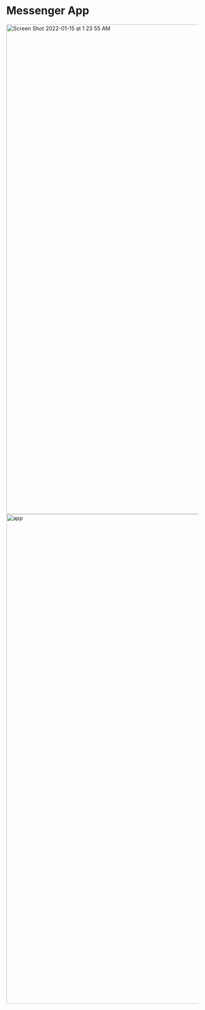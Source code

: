 # Messenger App


<img width="1280" alt="Screen Shot 2022-01-15 at 1 23 55 AM" src="https://user-images.githubusercontent.com/87906936/149663167-6c034990-fb3f-4ace-a2bf-5d0d6b08e14e.png">

<img width="1280" alt="app" src="https://user-images.githubusercontent.com/87906936/149663184-9efdb3a0-dd62-426f-8928-93c8897345e0.png">

